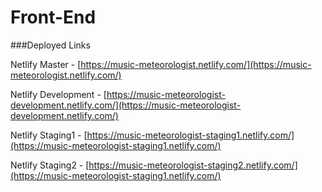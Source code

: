# Front-End

###Deployed Links


Netlify Master - [https://music-meteorologist.netlify.com/](https://music-meteorologist.netlify.com/)

Netlify Development - [https://music-meteorologist-development.netlify.com/](https://music-meteorologist-development.netlify.com/)

Netlify Staging1 - [https://music-meteorologist-staging1.netlify.com/](https://music-meteorologist-staging1.netlify.com/)

Netlify Staging2 - [https://music-meteorologist-staging2.netlify.com/](https://music-meteorologist-staging1.netlify.com/)
